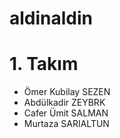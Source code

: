 # aldinaldin

# 1. Takım
- Ömer Kubilay SEZEN
- Abdülkadir ZEYBRK
- Cafer Ümit SALMAN
- Murtaza SARIALTUN
